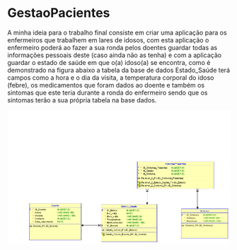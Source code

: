 # GestaoPacientes

A minha ideia para o trabalho final consiste em criar uma aplicação para os enfermeiros que trabalhem em lares de idosos, 
com esta aplicação o enfermeiro poderá ao fazer a sua ronda pelos doentes guardar todas as informações pessoais deste (caso ainda não as tenha) e com a aplicação guardar o estado de saúde em que o(a) idoso(a) se encontra, 
como é demonstrado na figura abaixo a tabela da base de dados Estado_Saúde terá campos como a hora e o dia da visita, a temperatura corporal do idoso (febre), os medicamentos que foram dados ao doente e também os sintomas que este teria durante a ronda do enfermeiro sendo que os sintomas terão a sua própria tabela na base dados.


![alt text](https://github.com/hm1700714/GestaoPacientes/blob/master/ModeloER.png)
